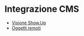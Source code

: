 # Integrazione CMS
- [Visione Show.Up](Sorgenti/DOC/TA/B£AMO/WSBASE.md)
- [Oggetti remoti](Sorgenti/DOC/TA/B£AMO/WSREOB.md)
